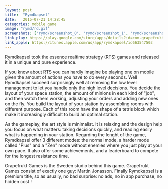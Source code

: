 ```yaml
---
layout: post
title:  "Rymdkapsel"
date:   2015-07-21 14:28:45
categories: mobile game
image: "rymd/rd.gif"
screenshots: ['rymd/screenshot_0', 'rymd/screenshot_1', 'rymd/screenshot_2', 'rymd/screenshot_3']
link_play: https://play.google.com/store/apps/details?id=com.grapefrukt.games.rymdkapsel1
link_apple: https://itunes.apple.com/us/app/rymdkapsel/id663547503
---
```

Rymdkapsel took the essence realtime strategy (RTS) games and released it in a unique and pure experience.<!--more-->

If you know about RTS you can hardly imagine be playing one on mobile given the amount of actions you have to do every seconds. Well Rymdkapsel succeed surprisingly well at removing the low level management to let you handle only the high level decisions. You decide the layout of your space station, the amount of minions in each kind of "job", and then watch them working, adjusting your orders and adding new ones on the fly. You build the layout of your station by assembling rooms with different purpose. Each of this room have the shape of a tetris block which make it increasingly difficult to build an optimal station.

As the gameplay, the art style is minimalist. It is relaxing and the design help you focus on what matters: taking decisions quickly, and reading easily what is happening in your station. Regarding the lenght of the game, Rymdkapsel offer 3 different modes: the normal mode, a harder mode called "Plus" and a "Zen" mode without enemies where you just play at your own pace. It also offer some achievements, and a leaderboard to compete for the longest resistance time.

Grapefrukt Games is the Sweden studio behind this game. Grapefrukt Games consist of exactly one guy: Martin Jonasson. Finally Rymdkapsel is a premium title, so as usually, no bad surprise: no ads, no in app purchase, no hidden cost !
